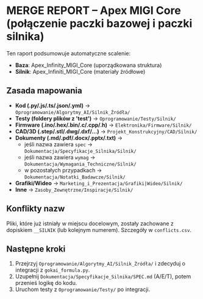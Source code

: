 # MERGE REPORT – Apex MIGI Core (połączenie paczki bazowej i paczki silnika)

Ten raport podsumowuje automatyczne scalenie:
- **Baza**: Apex_Infinity_MIGI_Core (uporządkowana struktura)
- **Silnik**: Apex_Infiniti_MIGI_Core (materiały źródłowe)

## Zasada mapowania
- **Kod (.py/.js/.ts/.json/.yml)** → `Oprogramowanie/Algorytmy_AI/Silnik_Źródła/`
- **Testy (foldery plików z 'test')** → `Oprogramowanie/Testy/Silnik/`
- **Firmware (.ino/.hex/.bin/.c/.cpp/.h)** → `Elektronika/Firmware/Silnik/`
- **CAD/3D (.step/.stl/.dwg/.dxf/...)** → `Projekt_Konstrukcyjny/CAD/Silnik/`
- **Dokumenty (.md/.pdf/.docx/.pptx/.txt)** → 
  - jeśli nazwa zawiera `spec` → `Dokumentacja/Specyfikacje_Silnika/Silnik/`
  - jeśli nazwa zawiera `wymag` → `Dokumentacja/Wymagania_Techniczne/Silnik/`
  - w pozostałych przypadkach → `Dokumentacja/Notatki_Badawcze/Silnik/`
- **Grafiki/Wideo** → `Marketing_i_Prezentacja/Grafiki|Wideo/Silnik/`
- **Inne** → `Zasoby_Zewnętrzne/Inspiracje/Silnik/`

## Konflikty nazw
Pliki, które już istniały w miejscu docelowym, zostały zachowane z dopiskiem `__SILNIK` (lub kolejnym numerem).
Szczegóły w `conflicts.csv`.

## Następne kroki
1. Przejrzyj `Oprogramowanie/Algorytmy_AI/Silnik_Źródła/` i zdecyduj o integracji z `gokai_formula.py`.
2. Uzupełnij `Dokumentacja/Specyfikacje_Silnika/SPEC.md` (A/E/T), potem przenieś logikę do kodu.
3. Uruchom testy z `Oprogramowanie/Testy/` po integracji.

